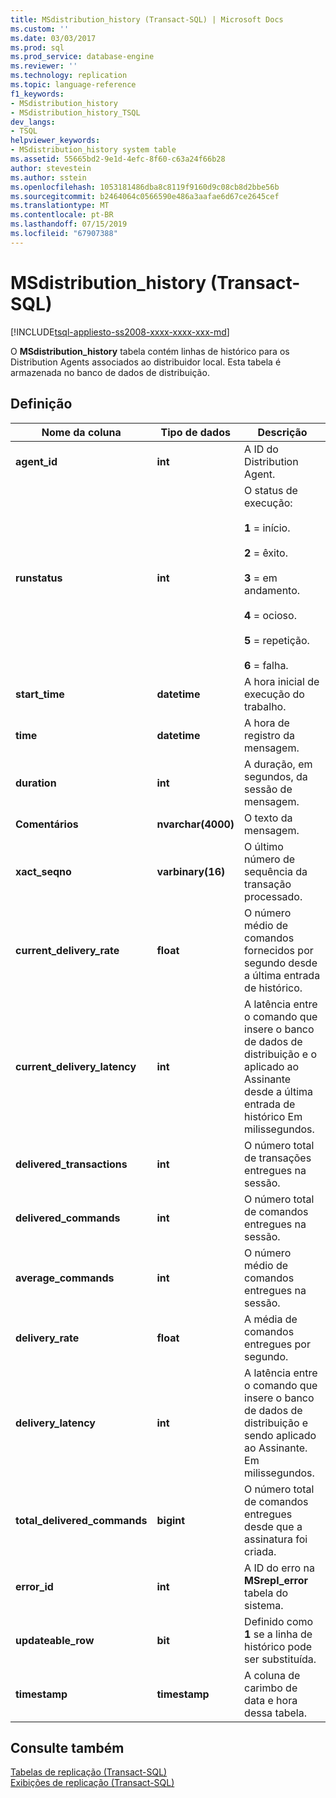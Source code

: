 ```yaml
---
title: MSdistribution_history (Transact-SQL) | Microsoft Docs
ms.custom: ''
ms.date: 03/03/2017
ms.prod: sql
ms.prod_service: database-engine
ms.reviewer: ''
ms.technology: replication
ms.topic: language-reference
f1_keywords:
- MSdistribution_history
- MSdistribution_history_TSQL
dev_langs:
- TSQL
helpviewer_keywords:
- MSdistribution_history system table
ms.assetid: 55665bd2-9e1d-4efc-8f60-c63a24f66b28
author: stevestein
ms.author: sstein
ms.openlocfilehash: 1053181486dba8c8119f9160d9c08cb8d2bbe56b
ms.sourcegitcommit: b2464064c0566590e486a3aafae6d67ce2645cef
ms.translationtype: MT
ms.contentlocale: pt-BR
ms.lasthandoff: 07/15/2019
ms.locfileid: "67907388"
---
```

# <a name="msdistributionhistory-transact-sql"></a>MSdistribution_history (Transact-SQL)
[!INCLUDE[tsql-appliesto-ss2008-xxxx-xxxx-xxx-md](../../includes/tsql-appliesto-ss2008-xxxx-xxxx-xxx-md.md)]

  O **MSdistribution_history** tabela contém linhas de histórico para os Distribution Agents associados ao distribuidor local. Esta tabela é armazenada no banco de dados de distribuição.  
  
## <a name="definition"></a>Definição  
  
|Nome da coluna|Tipo de dados|Descrição|  
|-----------------|---------------|-----------------|  
|**agent_id**|**int**|A ID do Distribution Agent.|  
|**runstatus**|**int**|O status de execução:<br /><br /> **1** = início.<br /><br /> **2** = êxito.<br /><br /> **3** = em andamento.<br /><br /> **4** = ocioso.<br /><br /> **5** = repetição.<br /><br /> **6** = falha.|  
|**start_time**|**datetime**|A hora inicial de execução do trabalho.|  
|**time**|**datetime**|A hora de registro da mensagem.|  
|**duration**|**int**|A duração, em segundos, da sessão de mensagem.|  
|**Comentários**|**nvarchar(4000)**|O texto da mensagem.|  
|**xact_seqno**|**varbinary(16)**|O último número de sequência da transação processado.|  
|**current_delivery_rate**|**float**|O número médio de comandos fornecidos por segundo desde a última entrada de histórico.|  
|**current_delivery_latency**|**int**|A latência entre o comando que insere o banco de dados de distribuição e o aplicado ao Assinante desde a última entrada de histórico Em milissegundos.|  
|**delivered_transactions**|**int**|O número total de transações entregues na sessão.|  
|**delivered_commands**|**int**|O número total de comandos entregues na sessão.|  
|**average_commands**|**int**|O número médio de comandos entregues na sessão.|  
|**delivery_rate**|**float**|A média de comandos entregues por segundo.|  
|**delivery_latency**|**int**|A latência entre o comando que insere o banco de dados de distribuição e sendo aplicado ao Assinante. Em milissegundos.|  
|**total_delivered_commands**|**bigint**|O número total de comandos entregues desde que a assinatura foi criada.|  
|**error_id**|**int**|A ID do erro na **MSrepl_error** tabela do sistema.|  
|**updateable_row**|**bit**|Definido como **1** se a linha de histórico pode ser substituída.|  
|**timestamp**|**timestamp**|A coluna de carimbo de data e hora dessa tabela.|  
  
## <a name="see-also"></a>Consulte também  
 [Tabelas de replicação &#40;Transact-SQL&#41;](../../relational-databases/system-tables/replication-tables-transact-sql.md)   
 [Exibições de replicação &#40;Transact-SQL&#41;](../../relational-databases/system-views/replication-views-transact-sql.md)  
  
  
